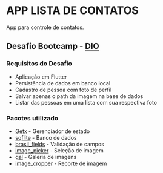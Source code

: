 # APP LISTA DE CONTATOS

App para controle de contatos.

## Desafio Bootcamp - [DIO](https://web.dio.me/)

### Requisitos do Desafio
- Aplicação em Flutter​
- Persistência de dados em banco local
- Cadastro de pessoa com foto de perfil​
- Salvar apenas o path da imagem na base de dados
- Listar das pessoas em uma lista com sua respectiva foto​

### Pacotes utilizado

- [Getx](https://pub.dev/packages/get) - Gerenciador de estado
- [sqflite](https://pub.dev/packages/sqflite) - Banco de dados
- [brasil_fields](https://pub.dev/packages/brasil_fields) - Validação de campos
- [image_picker](https://pub.dev/packages/image_picker) - Seleção de imagem
- [gal](https://pub.dev/packages/gal) - Galeria de imagens
- [image_cropper](https://pub.dev/packages/image_cropper) - Recorte de imagem
